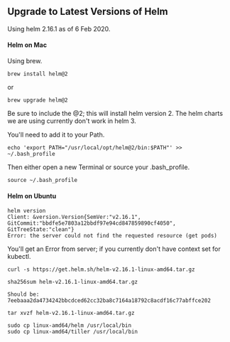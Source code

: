 ## Upgrade to Latest Versions of Helm

Using helm 2.16.1 as of 6 Feb 2020.

#### Helm on Mac 

Using brew.

```
brew install helm@2
```

or

```
brew upgrade helm@2
```

Be sure to include the @2; this will install helm version 2.  The helm charts we are using currently don't work in helm 3.

You'll need to add it to your Path.

```
echo 'export PATH="/usr/local/opt/helm@2/bin:$PATH"' >> ~/.bash_profile
```

Then either open a new Terminal or source your .bash_profile.  

```
source ~/.bash_profile
``` 


#### Helm on Ubuntu

```
helm version
Client: &version.Version{SemVer:"v2.16.1", GitCommit:"bbdfe5e7803a12bbdf97e94cd847859890cf4050", GitTreeState:"clean"}
Error: the server could not find the requested resource (get pods)  
```

You'll get an Error from server; if you currently don't have context set for kubectl.


```
curl -s https://get.helm.sh/helm-v2.16.1-linux-amd64.tar.gz

sha256sum helm-v2.16.1-linux-amd64.tar.gz

Should be: 7eebaaa2da4734242bbcdced62cc32ba8c7164a18792c8acdf16c77abffce202

tar xvzf helm-v2.16.1-linux-amd64.tar.gz

sudo cp linux-amd64/helm /usr/local/bin
sudo cp linux-amd64/tiller /usr/local/bin
```

